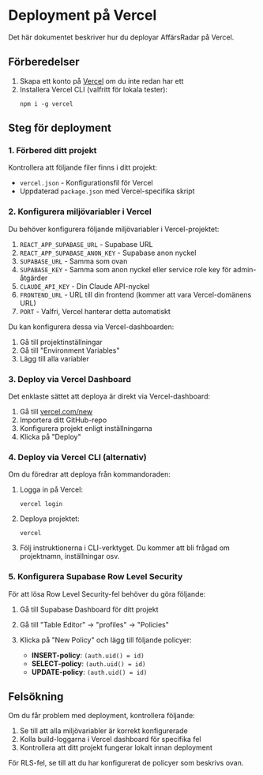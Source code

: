 # Deployment på Vercel

Det här dokumentet beskriver hur du deployar AffärsRadar på Vercel.

## Förberedelser

1. Skapa ett konto på [Vercel](https://vercel.com/) om du inte redan har ett
2. Installera Vercel CLI (valfritt för lokala tester):
   ```
   npm i -g vercel
   ```

## Steg för deployment

### 1. Förbered ditt projekt

Kontrollera att följande filer finns i ditt projekt:
- `vercel.json` - Konfigurationsfil för Vercel
- Uppdaterad `package.json` med Vercel-specifika skript

### 2. Konfigurera miljövariabler i Vercel

Du behöver konfigurera följande miljövariabler i Vercel-projektet:

1. `REACT_APP_SUPABASE_URL` - Supabase URL
2. `REACT_APP_SUPABASE_ANON_KEY` - Supabase anon nyckel
3. `SUPABASE_URL` - Samma som ovan
4. `SUPABASE_KEY` - Samma som anon nyckel eller service role key för admin-åtgärder
5. `CLAUDE_API_KEY` - Din Claude API-nyckel
6. `FRONTEND_URL` - URL till din frontend (kommer att vara Vercel-domänens URL)
7. `PORT` - Valfri, Vercel hanterar detta automatiskt

Du kan konfigurera dessa via Vercel-dashboarden:
1. Gå till projektinställningar
2. Gå till "Environment Variables"
3. Lägg till alla variabler

### 3. Deploy via Vercel Dashboard

Det enklaste sättet att deploya är direkt via Vercel-dashboard:

1. Gå till [vercel.com/new](https://vercel.com/new)
2. Importera ditt GitHub-repo
3. Konfigurera projekt enligt inställningarna
4. Klicka på "Deploy"

### 4. Deploy via Vercel CLI (alternativ)

Om du föredrar att deploya från kommandoraden:

1. Logga in på Vercel:
   ```
   vercel login
   ```

2. Deploya projektet:
   ```
   vercel
   ```

3. Följ instruktionerna i CLI-verktyget. Du kommer att bli frågad om projektnamn, inställningar osv.

### 5. Konfigurera Supabase Row Level Security

För att lösa Row Level Security-fel behöver du göra följande:

1. Gå till Supabase Dashboard för ditt projekt
2. Gå till "Table Editor" -> "profiles" -> "Policies"
3. Klicka på "New Policy" och lägg till följande policyer:
   
   - **INSERT-policy**: `(auth.uid() = id)`
   - **SELECT-policy**: `(auth.uid() = id)`
   - **UPDATE-policy**: `(auth.uid() = id)`

## Felsökning

Om du får problem med deployment, kontrollera följande:

1. Se till att alla miljövariabler är korrekt konfigurerade
2. Kolla build-loggarna i Vercel dashboard för specifika fel
3. Kontrollera att ditt projekt fungerar lokalt innan deployment

För RLS-fel, se till att du har konfigurerat de policyer som beskrivs ovan. 